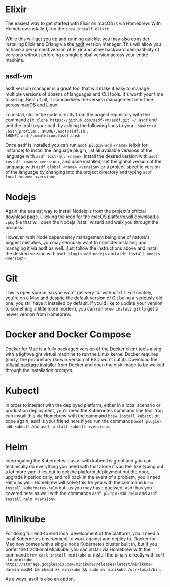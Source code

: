 # Elixir
The easiest way to get started with Elixir on macOS is via Homebrew. With Homebrew installed, run the `brew install elixir`

While this will get you up and running quickly, you may also consider installing Elixir and Erlang via the [asdf](https://github.com/asdf-vm/asdf) version manager. This will allow you to have a per-project version of Elixir and allow backward compatibility of versions without enforcing a single global version across your entire machine.

## asdf-vm
asdf version manager is a great tool that will make it easy to manage multiple versions of dozens of languages and CLI tools. It's worth your time to set up. Best of all, it standardizes the version management interface across macOS and Linux.

To install, clone the code directly from the project repository with the command `git clone https://github.com/asdf-vm/asdf.git ~/.asdf` and add the tool to your path by adding the following lines to your `.bashrc` or `.bash_profile`:
`. $HOME/.asdf/asdf.sh`
`. $HOME/.asdf/completions/asdf.bash`

Once asdf is installed you can run `asdf plugin-add <name>` (elixir for instance) to install the language plugin, list all available versions of the language with `asdf list-all <name>`, install the desired version with `asdf install <name> <version>`, and once installed, set the global version of the language with `asdf global <name> <version>` or a project-specific version of the language by changing into the project directory and typing `asdf local <name> <version>`

# Nodejs
Again, the easiest way to install Nodejs is from the project's official [download](https://nodejs.org/en/download/) page. Clicking the icon for the macOS platform will download a `.pkg` file that will open the Nodejs install wizard and walk you through the process.

However, with Node dependency management being one of nature's biggest mistakes, you may seriously want to consider installing and managing it via asdf as well. Just follow the instructions above and install the desired version with `asdf plugin-add nodejs` and `asdf install nodejs <version>`

# Git
This is open source, so you won't get very far without Git. Fortunately, you're on a Mac and despite the default version of Git being a seriously old one, you still have it installed by default. If you'd like to update your version to something a little more modern, you can run `brew install git` to get a newer version from Homebrew.

# Docker and Docker Compose
Docker for Mac is a fully packaged version of the Docker client tools along with a lightweight virtual machine to run the Linux kernel Docker requires (sorry, the proprietary Darwin version of BSD won't cut it). Download the [official package installer](https://download.docker.com/mac/stable/Docker.dmg) from Docker and open the disk image to be walked through the installation prompts.

# Kubectl
In order to interact with the deployed platform, either in a local scenario or production deployment, you'll need the Kubernetes command line tool. You can install this via Homebrew with the command `brew install kubectl` or, once again, asdf is your friend here if you run the commands `asdf plugin-add kubectl` and `asdf install kubectl <version>`.

# Helm
Interrogating the Kubernetes cluster with kubectl is great and you can technically do everything you need with that alone if you feel like typing out a lot more yaml files but to get the platform deployment out the door, upgrade it periodically, and roll back in the event of a problem, you'll need Helm as well. Homebrew will solve this for you with the command `brew install kubernetes-helm` but, as you may have guessed, asdf has you covered here as well with the commands `asdf plugin-add helm` and `asdf install helm <version>`.

# Minikube
For doing full end-to-end local development of the platform, you'll need a local Kubernetes environment to work against and deploy to. Docker for Mac now comes with a single node Kubernetes cluster built in, but if you prefer the traditional Minikube, you can install via Homebrew with the command `brew cask install minikube` or install the binary directly with `curl -Lo minikube https://storage.googleapis.com/minikube/releases/latest/minikube-darwin-amd64 && chmod +x minikube && sudo mv minikube /usr/local/bin`.

As always, asdf is also an option.